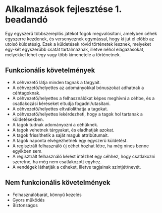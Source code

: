 # Alkalmazások fejlesztése 1. beadandó

Egy egyszerű többszereplős játékot fogok megvalósítani, amelyben céhek egyszerre kezdenek, és versenyeznek egymással, hogy ki jut el előbb az utolsó küldetésig. Ezek a küldetések rövid történetek lesznek, melyeket egy-két egyszerűbb csatát tartalmaznak, illetve néhol elágazásokat, melyekkel lehet egy vagy több kimenetele a történetnek. 

## Funkcionális követelmények

 - A céhvezető látja minden tagnak a tárgyait.
 - A céhvezető/helyettes az adományokkal bónuszokat adhatnak a céhtagoknak.
 - A céhvezető/helyettes a felhasználókat képes meghívni a céhbe, és a csatlakozási kéréseket eltudja fogadni/utasítani.
 - A céhvezető/helyettes eltválolíthatja a tagokat.
 - A céhvezető/helyettes lekérdezheti, hogy a tagok hol tartanak a küldetésekben.
 - A tagok tudnak adományozni a céhüknek.
 - A tagok vehetnek tárgyakat, és eladhatják azokat.
 - A tagok frissíthetik a saját maguk attribútumait.
 - A tagok naponta elvégezhetnek egy egyszerű küldetést.
 - A regisztrált felhasználó új céhet hozhat létre, ha még nincs benne egyikben sem.
 - A regisztrált felhasználó kérést intézhet egy céhhez, hogy csatlakozni szeretne, ha még nem csatlakozott egyhez.
 - A vendégek láthatják a céheket, illetve tagjainak szintjét/nevét.
 
## Nem funkcionális követelmények
 
 - Felhasználóbarát, könnyű kezelés
 - Gyors működés
 - Biztonságos
